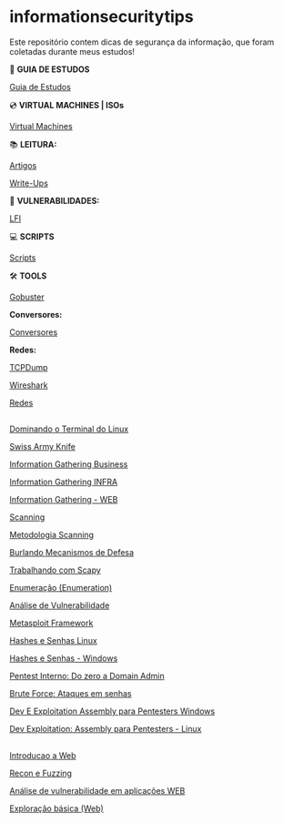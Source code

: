 # informationsecuritytips
Este repositório contem dicas de segurança da informação, que foram coletadas durante meus estudos!

:compass:	**GUIA DE ESTUDOS**

<a href="https://github.com/fabriciosilva03/informationsecuritytips/blob/main/guiadeestudos.md"> Guia de Estudos</a>

:cd:	 **VIRTUAL MACHINES | ISOs**

<a href="https://github.com/fabriciosilva03/informationsecuritytips/blob/main/virtualmachines.md">Virtual Machines</a>


:books:	 **LEITURA:**

<a href="https://github.com/fabriciosilva03/informationsecuritytips/blob/main/Articles.md"> Artigos </a>

<a href="https://github.com/fabriciosilva03/informationsecuritytips/blob/main/write-ups.md"> Write-Ups </a>

:mosquito:	**VULNERABILIDADES:**

<a href="https://github.com/fabriciosilva03/informationsecuritytips/blob/main/localfileinclusion.md">LFI</a>

:computer: **SCRIPTS**

<a href="https://github.com/fabriciosilva03/informationsecuritytips/blob/main/scripts.md">Scripts</a>

:hammer_and_wrench: **TOOLS**

<a href="https://github.com/fabriciosilva03/informationsecuritytips/blob/main/gobuster.md"> Gobuster </a>

**Conversores:**

<a href="https://github.com/fabriciosilva03/informationsecuritytips/blob/main/conversores.md"> Conversores </a>


**Redes:**

<a href="https://github.com/fabriciosilva03/informationsecuritytips/blob/main/tcpdump.md"> TCPDump </a>

<a href="https://github.com/fabriciosilva03/informationsecuritytips/blob/main/wireshark.md"> Wireshark </a>

<a href="https://github.com/fabriciosilva03/informationsecuritytips/blob/main/redes.md"> Redes </a>



##


<a href="https://github.com/fabriciosilva03/informationsecuritytips/blob/main/dominandooterminaldolinux.md"> Dominando o Terminal do Linux </a>

<a href="https://github.com/fabriciosilva03/informationsecuritytips/blob/main/swissarmyknife.md"> Swiss Army Knife </a>

<a href="https://github.com/fabriciosilva03/informationsecuritytips/blob/main/information-gathering-business.md"> Information Gathering Business</a>

<a href="https://github.com/fabriciosilva03/informationsecuritytips/blob/main/information-gathering-infra.md"> Information Gathering INFRA</a>

<a href="https://github.com/fabriciosilva03/informationsecuritytips/blob/main/information-gathering-web.md">  Information Gathering - WEB </a>

<a href="https://github.com/fabriciosilva03/informationsecuritytips/blob/main/scanning.md">  Scanning </a>

<a href="https://github.com/fabriciosilva03/informationsecuritytips/blob/main/metodologiascanning.md">  Metodologia Scanning </a>

<a href="https://github.com/fabriciosilva03/informationsecuritytips/blob/main/burlandomecanismosdedefesa.md">Burlando Mecanismos de Defesa</a>

<a href="https://github.com/fabriciosilva03/informationsecuritytips/blob/main/trabalhandocomscapy.md"> Trabalhando com Scapy </a>

<a href="https://github.com/fabriciosilva03/informationsecuritytips/blob/main/enumera%C3%A7%C3%A3o_enumeration.md"> Enumeração (Enumeration) </a>

<a href="https://github.com/fabriciosilva03/informationsecuritytips/blob/main/analise_%20de_vulnerabilidades.md"> Análise de Vulnerabilidade </a>

<a href="https://github.com/fabriciosilva03/informationsecuritytips/blob/main/metasploitframework.md">Metasploit Framework </a>

<a href="https://github.com/fabriciosilva03/informationsecuritytips/blob/main/hashes_e_senhas_linux.md">Hashes e Senhas Linux </a>

<a href="https://github.com/fabriciosilva03/informationsecuritytips/blob/main/hashes_e_senhas_windows.md">Hashes e Senhas - Windows </a>

<a href="https://github.com/fabriciosilva03/informationsecuritytips/blob/main/pentest_interno_do_zero_a_%20domain_admin.md"> Pentest Interno: Do zero a Domain Admin </a>

<a href="https://github.com/fabriciosilva03/informationsecuritytips/blob/main/brute_force_ataques_em%20_senhas.md">Brute Force: Ataques em senhas</a>

<a href="https://github.com/fabriciosilva03/informationsecuritytips/blob/main/dev_exploitation_assembly_para_pentesters_windows.md">Dev E Exploitation Assembly para Pentesters Windows</a> 

<a href="https://github.com/fabriciosilva03/informationsecuritytips/blob/main/dev_exploitation_assembly_para_pentesters_linux.md">Dev Exploitation: Assembly para Pentesters - Linux </a>



##


<a href="https://github.com/fabriciosilva03/informationsecuritytips/blob/main/introducao_a_web.md">Introducao a Web</a> 

<a href="https://github.com/fabriciosilva03/informationsecuritytips/blob/main/recon_e_fuzzing.md">Recon e Fuzzing</a>

<a href="https://github.com/fabriciosilva03/informationsecuritytips/blob/main/analise_de_vulnerabilidade_em_aplicacoes_web.md">Análise de vulnerabilidade em aplicações WEB</a>

<a href="https://github.com/fabriciosilva03/informationsecuritytips/blob/main/exploracao_basica_web.md">Exploração básica (Web)</a>



